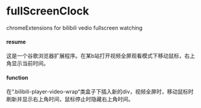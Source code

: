 # fullScreenClock

chromeExtensions for bilibili vedio fullscreen watching

#### resume

这是一个谷歌浏览器扩展程序。在某b站打开视频全屏观看模式下移动鼠标，右上角显示当前时间。

#### function

在“.bilibili-player-video-wrap“类盒子下插入新的div，视频全屏时，移动鼠标时刷新并显示右上角时间，鼠标停止时隐藏右上角时间。